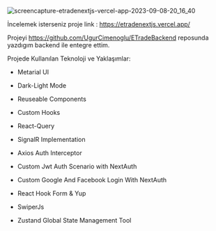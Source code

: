 ![screencapture-etradenextjs-vercel-app-2023-09-08-20_16_40](https://github.com/UgurCimenoglu/etradenextjs/assets/75705313/1e461398-19ab-4f3c-b0a7-e6176d393dbf)

İncelemek isterseniz proje link : https://etradenextjs.vercel.app/

Projeyi https://github.com/UgurCimenoglu/ETradeBackend reposunda yazdıgım backend ile entegre ettim.

Projede Kullanılan Teknoloji ve Yaklaşımlar: 

- Metarial UI

- Dark-Light Mode

- Reuseable Components

- Custom Hooks

- React-Query 

- SignalR Implementation

- Axios Auth Interceptor

- Custom Jwt Auth Scenario with NextAuth 

- Custom Google And Facebook Login With NextAuth

- React Hook Form & Yup

- SwiperJs

- Zustand Global State Management Tool

